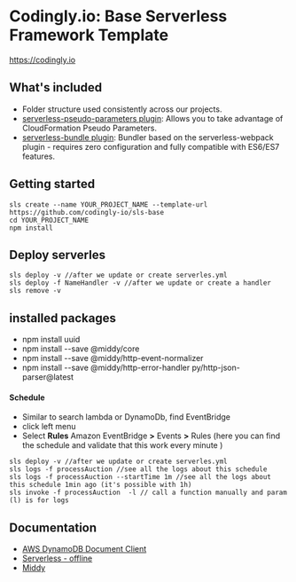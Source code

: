 # Codingly.io: Base Serverless Framework Template

https://codingly.io

## What's included
* Folder structure used consistently across our projects.
* [serverless-pseudo-parameters plugin](https://www.npmjs.com/package/serverless-pseudo-parameters): Allows you to take advantage of CloudFormation Pseudo Parameters.
* [serverless-bundle plugin](https://www.npmjs.com/package/serverless-pseudo-parameters): Bundler based on the serverless-webpack plugin - requires zero configuration and fully compatible with ES6/ES7 features.

## Getting started
```
sls create --name YOUR_PROJECT_NAME --template-url https://github.com/codingly-io/sls-base
cd YOUR_PROJECT_NAME
npm install
```
## Deploy serverles
```
sls deploy -v //after we update or create serverles.yml
sls deploy -f NameHandler -v //after we update or create a handler
sls remove -v

```

## installed packages
* npm install uuid
* npm install --save @middy/core
* npm install --save @middy/http-event-normalizer 
* npm install --save @middy/http-error-handler py/http-json-parser@latest


#### Schedule

* Similar to search lambda or DynamoDb, find EventBridge
* click left menu
* Select **Rules** Amazon EventBridge **>** Events **>** Rules (here you can find the schedule and validate that this work every minute )
```
sls deploy -v //after we update or create serverles.yml
sls logs -f processAuction //see all the logs about this schedule
sls logs -f processAuction --startTime 1m //see all the logs about this schedule 1min ago (it's possible with 1h)
sls invoke -f processAuction  -l // call a function manually and param (l) is for logs 
```
## Documentation
* [AWS DynamoDB Document Client](https://docs.aws.amazon.com/AWSJavaScriptSDK/latest/AWS/DynamoDB/DocumentClient.html)
* [Serverless - offline](https://www.npmjs.com/package/serverless-offline)
* [Middy](https://github.com/middyjs/middy)
